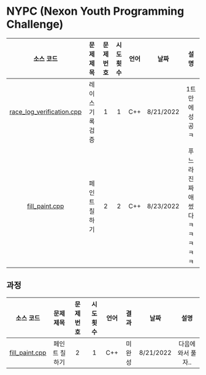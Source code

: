 # NYPC (Nexon Youth Programming Challenge)
|소스 코드|문제 제목|문제 번호|시도 횟수|언어|날짜|설명|
|:---:|:---:|:---:|:---:|:---:|:---:|:---:|
|[race_log_verification.cpp](./race_log_verification.cpp)|레이스 기록 검증|1|1|C++|8/21/2022|1트만에 성공 ㅋ|
|[fill_paint.cpp](./fill_paint.cpp)|페인트 칠하기|2|2|C++|8/23/2022|푸느라 진짜 애썼다 ㅋㅋㅋㅋㅋ|

## 과정
|소스 코드|문제 제목|문제 번호|시도 횟수|언어|결과|날짜|설명|
|:---:|:---:|:---:|:---:|:---:|:---:|:---:|:---:|
|[fill_paint.cpp](./Footprints/fill_paint.cpp)|페인트 칠하기|2|1|C++|미완성|8/21/2022|다음에 와서 풀자..|
